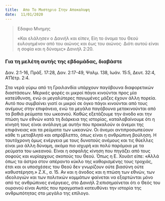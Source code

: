 ```yaml
---
title:  Απο Το Μυστηριο Στην Αποκαλυψη
date:  11/01/2020
---
```


> <p>Εδαφιο Μνημης</p>
> «Και ελάλησεν ο Δανιήλ και είπεν, Είη το όνομα του Θεού ευλογημένον από του αιώνος και έως του αιώνος∙ Διότι αυτού είναι η σοφία και η δύναμις» Δανιήλ 2:20.

### Για τη μελέτη αυτής της εβδομάδας, διαβάστε
Δαν. 2:1-16, Πράξ. 17:28, Δαν. 2:17-49, Ψαλμ. 138, Ιωάν. 15:5, Δευτ. 32:4, Α’Πέτρ. 2:4.

Στα νερά γύρω από τη Γροιλανδία υπάρχουν παγόβουνα διαφορετικών διαστάσεων. Μερικές φορές οι μικροί πάγοι κινούνται προς μία κατεύθυνση, ενώ οι μεγαλύτερες παγωμένες μάζες έχουν άλλη πορεία. Αυτό που συμβαίνει γιατί οι μικροί σε όγκο πάγοι κινούνται από τους ανέμους στην επιφάνεια, ενώ τα μεγάλα παγόβουνα μετακινούνται από τα βαθιά ρεύματα του ωκεανού. Καθώς εξετάζουμε την άνοδο και την πτώση των εθνών κατά τη διάρκεια της ιστορίας, καταλαβαίνουμε ότι η κίνησή τους είναι ανάλογη με αυτήν που προκαλούν οι άνεμοι της επιφάνειας και τα ρεύματα των ωκεανών. Οι άνεμοι αντιπροσωπεύουν κάθε τι μεταβλητό και απρόβλεπτο, όπως είναι η ανθρώπινη βούληση.  Η ταυτόχρονη όμως ενέργεια με τους δυνατούς ανέμους και τις θύελλες είναι μια άλλη δύναμη, ακόμα πιο ισχυρή και πολύ παρόμοια με τα ρεύματα του ωκεανού. Είναι η ασφαλής κίνηση που πηγάζει από τους σοφούς και κυρίαρχους σκοπούς του Θεού. Όπως η Ε. Χουάιτ είπε: «Αλλά όπως τα άστρα στον απέραντο κύκλο της καθορισμένης τους τροχιάς, έτσι και οι υποσχέσεις του Θεού δεν γνωρίζουν ούτε βιασύνη ούτε καθυστέρηση.» Ζ.Χ., σ. 15. Αν και η άνοδος και η πτώση των εθνών, των ιδεολογιών και των πολιτικών κομμάτων φαίνεται να εξαρτώνται μόνο από τις ανθρώπινες ενέργειες, στο Δανιήλ 2:επισημαίνεται ότι ο Θεός του ουρανού είναι Αυτός που πραγματικά κατευθύνει την ιστορία της ανθρωπότητας στο μεγάλο της επίλογο.
